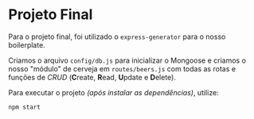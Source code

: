 Projeto Final
=============

Para o projeto final, foi utilizado o `express-generator` para o nosso
boilerplate.

Criamos o arquivo `config/db.js` para inicializar o Mongoose e criamos
o nosso "módulo" de cerveja em `routes/beers.js` com todas as rotas e
funções de _CRUD_ (**C**reate, **R**ead, **U**pdate e **D**elete).

Para executar o projeto _(após instalar as dependências)_, utilize:

    npm start